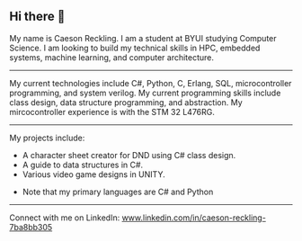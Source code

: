 ## Hi there 👋

My name is Caeson Reckling. I am a student at BYUI studying Computer Science. I am looking to build 
my technical skills in HPC, embedded systems, machine learning, and computer architecture. 

--------------------------------------------------------------------------------------------------------------

My current technologies include C#, Python, C, Erlang, SQL, microcontroller programming, and system verilog.
My current programming skills include class design, data structure programming, and abstraction. 
My mircocontroller experience is with the STM 32 L476RG. 

--------------------------------------------------------------------------------------------------------------

My projects include: 
- A character sheet creator for DND using C# class design. 
- A guide to data structures in C#.
- Various video game designs in UNITY.

* Note that my primary languages are C# and Python

---------------------------------------------------------------------------------------------------------------

Connect with me on LinkedIn: 
www.linkedin.com/in/caeson-reckling-7ba8bb305

